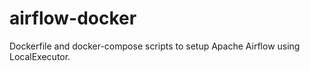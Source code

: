 # airflow-docker

Dockerfile and docker-compose scripts to setup Apache Airflow using LocalExecutor. 
